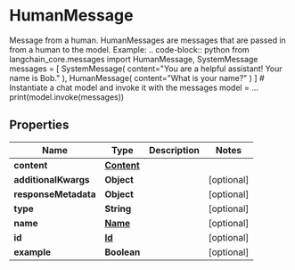 

# HumanMessage

Message from a human.  HumanMessages are messages that are passed in from a human to the model.  Example:      .. code-block:: python          from langchain_core.messages import HumanMessage, SystemMessage          messages = [             SystemMessage(                 content=\"You are a helpful assistant! Your name is Bob.\"             ),             HumanMessage(                 content=\"What is your name?\"             )         ]          # Instantiate a chat model and invoke it with the messages         model = ...         print(model.invoke(messages))

## Properties

| Name | Type | Description | Notes |
|------------ | ------------- | ------------- | -------------|
|**content** | [**Content**](Content.md) |  |  |
|**additionalKwargs** | **Object** |  |  [optional] |
|**responseMetadata** | **Object** |  |  [optional] |
|**type** | **String** |  |  [optional] |
|**name** | [**Name**](Name.md) |  |  [optional] |
|**id** | [**Id**](Id.md) |  |  [optional] |
|**example** | **Boolean** |  |  [optional] |



